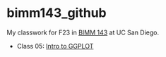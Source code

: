 # bimm143_github
My classwork for F23 in [BIMM 143](https://github.com/ehaddad1/bimm143_github) at UC San Diego.


- Class 05: [Intro to GGPLOT](https://github.com/ehaddad1/bimm143_github/blob/main/class05/class05.pdf)















